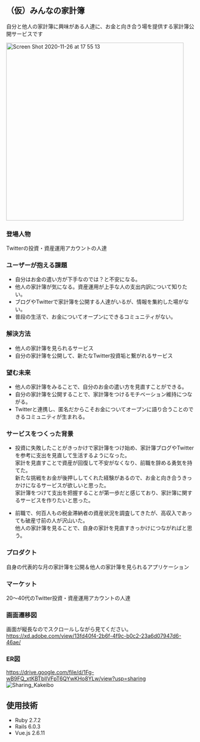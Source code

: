 ## （仮）みんなの家計簿

自分と他人の家計簿に興味がある人達に、お金と向き合う場を提供する家計簿公開サービスです

<img width="475" alt="Screen Shot 2020-11-26 at 17 55 13" src="https://user-images.githubusercontent.com/67212652/100329076-8f7ee480-3010-11eb-9477-46819c06ab82.png">

### 登場人物
Twitterの投資・資産運用アカウントの人達

### ユーザーが抱える課題
- 自分はお金の遣い方が下手なのでは？と不安になる。
- 他人の家計簿が気になる。資産運用が上手な人の支出内訳について知りたい。
- ブログやTwitterで家計簿を公開する人達がいるが、情報を集約した場がない。
- 普段の生活で、お金についてオープンにできるコミュニティがない。


### 解決方法
- 他人の家計簿を見られるサービス
- 自分の家計簿を公開して、新たなTwitter投資垢と繋がれるサービス


### 望む未来
- 他人の家計簿をみることで、自分のお金の遣い方を見直すことができる。
- 自分の家計簿を公開することで、家計簿をつけるモチベーション維持につながる。
- Twitterと連携し、匿名だからこそお金についてオープンに語り合うことのできるコミュニティが生まれる。

<!-- コメント欄で交流しているキャプチャを載せる -->

### サービスをつくった背景
- 投資に失敗したことがきっかけで家計簿をつけ始め、家計簿ブログやTwitterを参考に支出を見直して生活するようになった。<br>
家計を見直すことで資産が回復して不安がなくなり、前職を辞める勇気を持てた。<br>
新たな挑戦をお金が後押ししてくれた経験があるので、お金と向き合うきっかけになるサービスが欲しいと思った。<br>
家計簿をつけて支出を把握することが第一歩だと感じており、家計簿に関するサービスを作りたいと思った。<br>


- 前職で、何百人もの税金滞納者の資産状況を調査してきたが、高収入であっても破産寸前の人が沢山いた。<br>
他人の家計簿を見ることで、自身の家計を見直すきっかけにつながればと思う。



### プロダクト
自身の代表的な月の家計簿を公開＆他人の家計簿を見られるアプリケーション


### マーケット
20〜40代のTwitter投資・資産運用アカウントの人達


### 画面遷移図
画面が縦長なのでスクロールしながら見てください。<br>
https://xd.adobe.com/view/13fd40f4-2b6f-4f9c-b0c2-23a6d07947d6-46ae/

### ER図
https://drive.google.com/file/d/1Fg-wB9FQ_xtKBTbIlVFpT6QYwKHo8YLw/view?usp=sharing<br>
![Sharing_Kakeibo](https://user-images.githubusercontent.com/67212652/100559467-19bb9700-32f6-11eb-8bf3-17b21001db63.png)


## 使用技術
- Ruby 2.7.2
- Rails 6.0.3
- Vue.js 2.6.11
<!--
### バックエンド

### 主要なGem

### フロントエンド

### インフラストラクチャー

### インフラ構成図 -->

